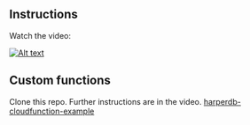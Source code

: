 
## Instructions

Watch the video:

 [![Alt text](https://img.youtube.com/vi/KMkmA4i2FQc/hqdefault.jpg)](https://youtu.be/KMkmA4i2FQc)

## Custom functions

Clone this repo. Further instructions are in the video.  [harperdb-cloudfunction-example](https://github.com/python-engineer/harperdb-cloudfunction-example)
